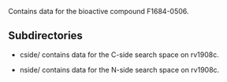 Contains data for the bioactive compound F1684-0506.

## Subdirectories

- cside/ contains data for the C-side search space on rv1908c.

- nside/ contains data for the N-side search space on rv1908c.


